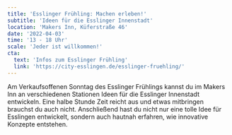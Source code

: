 ```yaml
---
title: 'Esslinger Frühling: Machen erleben!'
subtitle: 'Ideen für die Esslinger Innenstadt'
location: 'Makers Inn, Küferstraße 46'
date: '2022-04-03'
time: '13 - 18 Uhr'
scale: 'Jeder ist willkommen!'
cta:
  text: 'Infos zum Esslinger Frühling'
  link: 'https://city-esslingen.de/esslinger-fruehling/'
---
```


Am Verkaufsoffenen Sonntag des Esslinger Frühlings kannst du im Makers Inn an verschiedenen Stationen Ideen für die Esslinger Innenstadt entwickeln. Eine halbe Stunde Zeit reicht aus und etwas mitbringen brauchst du auch nicht. Anschließend hast du nicht nur eine tolle Idee für Esslingen entwickelt, sondern auch hautnah erfahren, wie innovative Konzepte entstehen.
